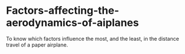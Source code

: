 # Factors-affecting-the-aerodynamics-of-aiplanes
To know which factors influence the most, and the least, in the distance travel of a paper airplane. 
